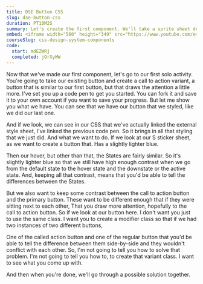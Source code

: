 ```yaml
---
title: DSE Button CSS
slug: dse-button-css
duration: PT10M2S
summary: Let's create the first component. We'll take a sprite sheet design file and create the CSS for the component in CodePen. This will allow us to get started very quickly without having to worry about setting up dev environments. We can even distribute the components and nest them.
embed: <iframe width="560" height="349" src="https://www.youtube.com/embed/Q4F0yIz8wL8" frameborder="0" allow="accelerometer; autoplay; clipboard-write; encrypted-media; gyroscope; picture-in-picture" allowfullscreen></iframe>
courseSlug: css-design-system-components
code:
  start: mdEZWRj
  completed: jOrXyWW
---
```


Now that we've made our first component, let's go to our first solo activity. You're going to take our existing button and create a call to action variant, a button that is similar to our first button, but that draws the attention a little more. I've set you up a code pen to get you started. You can fork it and save it to your own account if you want to save your progress. But let me show you what we have. You can see that we have our button that we styled, like we did our last one.

And if we look, we can see in our CSS that we've actually linked the external style sheet, I've linked the previous code pen. So it brings in all that styling that we just did. And what we want to do. If we look at our S sticker sheet, as we want to create a button that. Has a slightly lighter blue.

Then our hover, but other than that, the States are fairly similar. So it's slightly lighter blue so that we still have high enough contrast when we go from the default state to the hover state and the downstate or the active state. And, keeping all that contrast, means that you'd be able to tell the differences between the States.

But we also want to keep some contrast between the call to action button and the primary button. These want to be different enough that if they were sitting next to each other, That you draw more attention, hopefully to the call to action button. So if we look at our button here. I don't want you just to use the same class. I want you to create a modifier class so that if we had two instances of two different buttons,

One of the called action button and one of the regular button that you'd be able to tell the difference between them side-by-side and they wouldn't conflict with each other. So, I'm not going to tell you how to solve that problem. I'm not going to tell you how to, to create that variant class. I want to see what you come up with.

And then when you're done, we'll go through a possible solution together.
